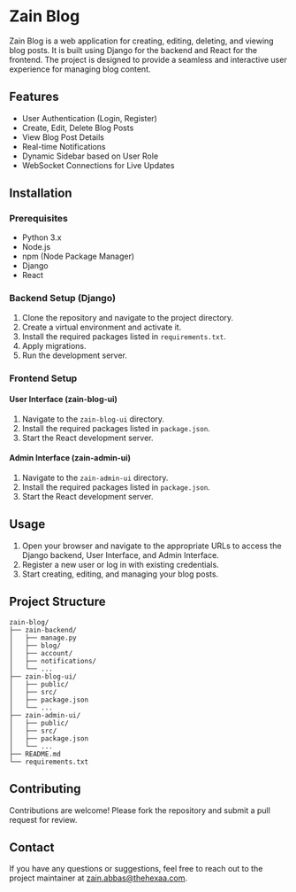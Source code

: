 # Zain Blog

Zain Blog is a web application for creating, editing, deleting, and viewing blog posts. It is built using Django for the backend and React for the frontend. The project is designed to provide a seamless and interactive user experience for managing blog content.

## Features

- User Authentication (Login, Register)
- Create, Edit, Delete Blog Posts
- View Blog Post Details
- Real-time Notifications
- Dynamic Sidebar based on User Role
- WebSocket Connections for Live Updates

## Installation

### Prerequisites

- Python 3.x
- Node.js
- npm (Node Package Manager)
- Django
- React

### Backend Setup (Django)

1. Clone the repository and navigate to the project directory.
2. Create a virtual environment and activate it.
3. Install the required packages listed in `requirements.txt`.
4. Apply migrations.
5. Run the development server.

### Frontend Setup

#### User Interface (zain-blog-ui)

1. Navigate to the `zain-blog-ui` directory.
2. Install the required packages listed in `package.json`.
3. Start the React development server.

#### Admin Interface (zain-admin-ui)

1. Navigate to the `zain-admin-ui` directory.
2. Install the required packages listed in `package.json`.
3. Start the React development server.

## Usage

1. Open your browser and navigate to the appropriate URLs to access the Django backend, User Interface, and Admin Interface.
2. Register a new user or log in with existing credentials.
3. Start creating, editing, and managing your blog posts.

## Project Structure

```
zain-blog/
├── zain-backend/
│   ├── manage.py
│   ├── blog/
│   ├── account/
│   ├── notifications/
│   └── ...
├── zain-blog-ui/
│   ├── public/
│   ├── src/
│   ├── package.json
│   └── ...
├── zain-admin-ui/
│   ├── public/
│   ├── src/
│   ├── package.json
│   └── ...
├── README.md
└── requirements.txt
```

## Contributing

Contributions are welcome! Please fork the repository and submit a pull request for review.

## Contact

If you have any questions or suggestions, feel free to reach out to the project maintainer at zain.abbas@thehexaa.com.
